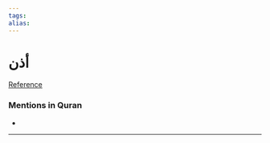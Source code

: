 ```yaml
---
tags: 
alias: 
---
```


# أذن

[Reference](https://corpus.quran.com/concept.jsp?id=ear)

### Mentions in Quran
- 

---

